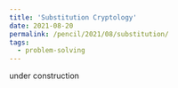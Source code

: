 ```yaml
---
title: 'Substitution Cryptology'
date: 2021-08-20
permalink: /pencil/2021/08/substitution/
tags:
  - problem-solving
---
```


under construction
